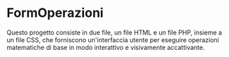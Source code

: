 # FormOperazioni
 Questo progetto consiste in due file, un file HTML e un file PHP, insieme a un file CSS, che forniscono un'interfaccia utente per eseguire operazioni matematiche di 
 base in modo interattivo e visivamente accattivante. 
